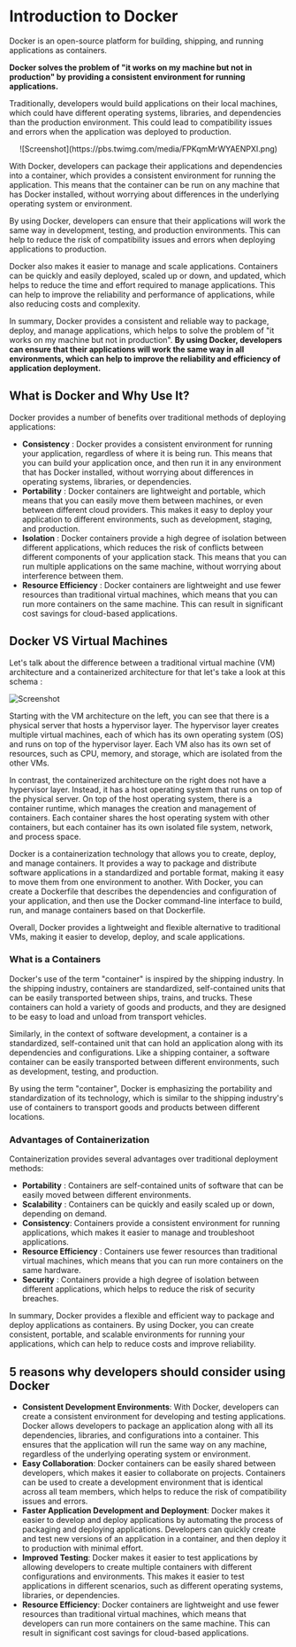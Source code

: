 # Introduction to Docker

Docker is an open-source platform for building, shipping, and running applications as containers. 

**Docker solves the problem of "it works on my machine but not in production" by providing a consistent environment for running applications.** 

Traditionally, developers would build applications on their local machines, which could have different operating systems, libraries, and dependencies than the production environment. This could lead to compatibility issues and errors when the application was deployed to production.

<center>
![Screenshot](https://pbs.twimg.com/media/FPKqmMrWYAENPXI.png)
</center>

With Docker, developers can package their applications and dependencies into a container, which provides a consistent environment for running the application. This means that the container can be run on any machine that has Docker installed, without worrying about differences in the underlying operating system or environment.

By using Docker, developers can ensure that their applications will work the same way in development, testing, and production environments. This can help to reduce the risk of compatibility issues and errors when deploying applications to production.

Docker also makes it easier to manage and scale applications. Containers can be quickly and easily deployed, scaled up or down, and updated, which helps to reduce the time and effort required to manage applications. This can help to improve the reliability and performance of applications, while also reducing costs and complexity.

In summary, Docker provides a consistent and reliable way to package, deploy, and manage applications, which helps to solve the problem of "it works on my machine but not in production". **By using Docker, developers can ensure that their applications will work the same way in all environments, which can help to improve the reliability and efficiency of application deployment.**


## What is Docker and Why Use It?

Docker provides a number of benefits over traditional methods of deploying applications:

- **Consistency** : Docker provides a consistent environment for running your application, regardless of where it is being run. This means that you can build your application once, and then run it in any environment that has Docker installed, without worrying about differences in operating systems, libraries, or dependencies.
- **Portability** : Docker containers are lightweight and portable, which means that you can easily move them between machines, or even between different cloud providers. This makes it easy to deploy your application to different environments, such as development, staging, and production.
- **Isolation** : Docker containers provide a high degree of isolation between different applications, which reduces the risk of conflicts between different components of your application stack. This means that you can run multiple applications on the same machine, without worrying about interference between them.
- **Resource Efficiency** : Docker containers are lightweight and use fewer resources than traditional virtual machines, which means that you can run more containers on the same machine. This can result in significant cost savings for cloud-based applications.

## Docker VS Virtual Machines

Let's talk about the difference between a traditional virtual machine (VM) architecture and a containerized architecture for that let's take a look at this schema : 

![Screenshot](https://www.docker.com/wp-content/uploads/2021/11/docker-containerized-and-vm-transparent-bg.png)

Starting with the VM architecture on the left, you can see that there is a physical server that hosts a hypervisor layer. The hypervisor layer creates multiple virtual machines, each of which has its own operating system (OS) and runs on top of the hypervisor layer. Each VM also has its own set of resources, such as CPU, memory, and storage, which are isolated from the other VMs.

In contrast, the containerized architecture on the right does not have a hypervisor layer. Instead, it has a host operating system that runs on top of the physical server. On top of the host operating system, there is a container runtime, which manages the creation and management of containers. Each container shares the host operating system with other containers, but each container has its own isolated file system, network, and process space.

Docker is a containerization technology that allows you to create, deploy, and manage containers. It provides a way to package and distribute software applications in a standardized and portable format, making it easy to move them from one environment to another. With Docker, you can create a Dockerfile that describes the dependencies and configuration of your application, and then use the Docker command-line interface to build, run, and manage containers based on that Dockerfile.

Overall, Docker provides a lightweight and flexible alternative to traditional VMs, making it easier to develop, deploy, and scale applications.
### What is a Containers 

Docker's use of the term "container" is inspired by the shipping industry. In the shipping industry, containers are standardized, self-contained units that can be easily transported between ships, trains, and trucks. These containers can hold a variety of goods and products, and they are designed to be easy to load and unload from transport vehicles.

Similarly, in the context of software development, a container is a standardized, self-contained unit that can hold an application along with its dependencies and configurations. Like a shipping container, a software container can be easily transported between different environments, such as development, testing, and production.

By using the term "container", Docker is emphasizing the portability and standardization of its technology, which is similar to the shipping industry's use of containers to transport goods and products between different locations.


### Advantages of Containerization

Containerization provides several advantages over traditional deployment methods:

- **Portability** : Containers are self-contained units of software that can be easily moved between different environments.
- **Scalability** : Containers can be quickly and easily scaled up or down, depending on demand.
- **Consistency**: Containers provide a consistent environment for running applications, which makes it easier to manage and troubleshoot applications.
- **Resource Efficiency** : Containers use fewer resources than traditional virtual machines, which means that you can run more containers on the same hardware.
- **Security** : Containers provide a high degree of isolation between different applications, which helps to reduce the risk of security breaches.

In summary, Docker provides a flexible and efficient way to package and deploy applications as containers. By using Docker, you can create consistent, portable, and scalable environments for running your applications, which can help to reduce costs and improve reliability.

## 5 reasons why developers should consider using Docker 

- **Consistent Development Environments**: With Docker, developers can create a consistent environment for developing and testing applications. Docker allows developers to package an application along with all its dependencies, libraries, and configurations into a container. This ensures that the application will run the same way on any machine, regardless of the underlying operating system or environment.
- **Easy Collaboration**: Docker containers can be easily shared between developers, which makes it easier to collaborate on projects. Containers can be used to create a development environment that is identical across all team members, which helps to reduce the risk of compatibility issues and errors.
- **Faster Application Development and Deployment**: Docker makes it easier to develop and deploy applications by automating the process of packaging and deploying applications. Developers can quickly create and test new versions of an application in a container, and then deploy it to production with minimal effort.
- **Improved Testing**: Docker makes it easier to test applications by allowing developers to create multiple containers with different configurations and environments. This makes it easier to test applications in different scenarios, such as different operating systems, libraries, or dependencies.
- **Resource Efficiency**: Docker containers are lightweight and use fewer resources than traditional virtual machines, which means that developers can run more containers on the same machine. This can result in significant cost savings for cloud-based applications.

